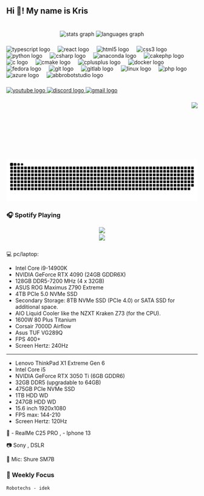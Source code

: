 <br clear="both">

<h2 align="left">Hi 👋! My name is Kris</h2>

###

<br clear="both">

<div align="center">
  <img src="https://github-readme-stats.vercel.app/api?username=CresencioShiro&hide_title=false&hide_rank=false&show_icons=true&include_all_commits=true&count_private=true&disable_animations=false&theme=dracula&locale=en&hide_border=true" height="150" alt="stats graph"  />
  <img src="https://github-readme-stats.vercel.app/api/top-langs?username=CresencioShiro&locale=en&hide_title=false&layout=compact&card_width=320&langs_count=5&theme=dracula&hide_border=true" height="150" alt="languages graph"  />
</div>

###

<div align="left">
  <img src="https://cdn.jsdelivr.net/gh/devicons/devicon/icons/typescript/typescript-original.svg" height="30" alt="typescript logo"  />
  <img width="12" />
  <img src="https://cdn.jsdelivr.net/gh/devicons/devicon/icons/react/react-original.svg" height="30" alt="react logo"  />
  <img width="12" />
  <img src="https://cdn.jsdelivr.net/gh/devicons/devicon/icons/html5/html5-original.svg" height="30" alt="html5 logo"  />
  <img width="12" />
  <img src="https://cdn.simpleicons.org/css3/1572B6" height="30" alt="css3 logo"  />
  <img width="12" />
  <img src="https://cdn.jsdelivr.net/gh/devicons/devicon/icons/python/python-original.svg" height="30" alt="python logo"  />
  <img width="12" />
  <img src="https://cdn.jsdelivr.net/gh/devicons/devicon/icons/csharp/csharp-original.svg" height="30" alt="csharp logo"  />
  <img width="12" />
  <img src="https://cdn.jsdelivr.net/gh/devicons/devicon/icons/anaconda/anaconda-original.svg" height="30" alt="anaconda logo"  />
  <img width="12" />
  <img src="https://cdn.jsdelivr.net/gh/devicons/devicon/icons/cakephp/cakephp-original.svg" height="30" alt="cakephp logo"  />
  <img width="12" />
  <img src="https://cdn.jsdelivr.net/gh/devicons/devicon/icons/c/c-original.svg" height="30" alt="c logo"  />
  <img width="12" />
  <img src="https://cdn.jsdelivr.net/gh/devicons/devicon/icons/cmake/cmake-original.svg" height="30" alt="cmake logo"  />
  <img width="12" />
  <img src="https://cdn.jsdelivr.net/gh/devicons/devicon/icons/cplusplus/cplusplus-original.svg" height="30" alt="cplusplus logo"  />
  <img width="12" />
  <img src="https://cdn.simpleicons.org/docker/2496ED" height="30" alt="docker logo"  />
  <img width="12" />
  <img src="https://cdn.jsdelivr.net/gh/devicons/devicon/icons/fedora/fedora-original.svg" height="30" alt="fedora logo"  />
  <img width="12" />
  <img src="https://cdn.jsdelivr.net/gh/devicons/devicon/icons/git/git-original.svg" height="30" alt="git logo"  />
  <img width="12" />
  <img src="https://cdn.jsdelivr.net/gh/devicons/devicon/icons/gitlab/gitlab-original.svg" height="30" alt="gitlab logo"  />
  <img width="12" />
  <img src="https://cdn.jsdelivr.net/gh/devicons/devicon/icons/linux/linux-original.svg" height="30" alt="linux logo"  />
  <img width="12" />
  <img src="https://cdn.jsdelivr.net/gh/devicons/devicon/icons/php/php-original.svg" height="30" alt="php logo"  />
  <img width="12" />
  <img src="https://cdn.jsdelivr.net/gh/devicons/devicon/icons/azure/azure-original.svg" height="30" alt="azure logo"  />
  <img width="12" />
  <img src="https://cdn.simpleicons.org/abbrobotstudio/FF9E0F" height="30" alt="abbrobotstudio logo"  />
</div>

###

<div align="left">
  <a href="https://www.youtube.com/@goushiro_music" target="_blank">
    <img src="https://img.shields.io/static/v1?message=Youtube&logo=youtube&label=&color=FF0000&logoColor=white&labelColor=&style=for-the-badge" height="35" alt="youtube logo"  />
  </a>
  <a href="http://discordapp.com/users/804986367028625438" target="_blank">
    <img src="https://img.shields.io/static/v1?message=Discord&logo=discord&label=&color=7289DA&logoColor=white&labelColor=&style=for-the-badge" height="35" alt="discord logo"  />
  </a>
  <a href="krisshiro122@gmail.com" target="_blank">
    <img src="https://img.shields.io/static/v1?message=Gmail&logo=gmail&label=&color=D14836&logoColor=white&labelColor=&style=for-the-badge" height="35" alt="gmail logo"  />
  </a>
</div>

###

<img align="right" height="150" src="https://i.pinimg.com/originals/4d/ff/fe/4dfffeace9c8d335414846274f984e3b.gif"  />

###

<br clear="both">

<img src="https://raw.githubusercontent.com/platane/snk/output/github-contribution-grid-snake-dark.svg" alt="Snake animation" />

###

### 🎧 Spotify Playing

<div align="center">
  <a href="https://github.com/kittinan/spotify-github-profile">
    <img src="https://spotify-github-profile.kittinanx.com/api/view?uid=31bgtjlrfscflevvoespborj5gta&cover_image=true&theme=default&show_offline=false&background_color=121212&interchange=false&bar_color_cover=true)](https://github.com/kittinan/spotify-github-profile"/>
  </a>
</div>

<div align="center">
  <img src="https://profile-counter.glitch.me/CresencioShiro/count.svg?"  />
</div>

###

:computer: pc/laptop:  
- Intel Core i9-14900K
- NVIDIA GeForce RTX 4090 (24GB GDDR6X)
- 128GB DDR5-7200 MHz (4 x 32GB)
 - ASUS ROG Maximus Z790 Extreme
 - 4TB PCIe 5.0 NVMe SSD
 - Secondary Storage: 8TB NVMe SSD (PCIe 4.0) or SATA SSD for additional space.
 - AIO Liquid Cooler like the NZXT Kraken Z73 (for the CPU).
 - 1600W 80 Plus Titanium 
 - Corsair 7000D Airflow
 - Asus TUF VG289Q
 - FPS 400+
 - Screen Hertz: 240Hz

____________________________________________
- Lenovo ThinkPad X1 Extreme Gen 6
- Intel Core i5
- NVIDIA GeForce RTX 3050 Ti (6GB GDDR6)
- 32GB DDR5 (upgradable to 64GB)
- 475GB PCIe NVMe SSD
- 1TB HDD WD
- 247GB HDD WD
- 15.6 inch 1920x1080 
- FPS max: 144-210
- Screen Hertz: 120Hz


:iphone: - RealMe C25 PRO , - Iphone 13

:camera:  Sony , DSLR


:microphone: Mic: Shure SM7B


### :dart: Weekly Focus

<!--START_SECTION:waka-->
```txt
Robotechs - idek

